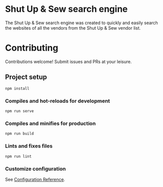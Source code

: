 # Shut Up & Sew search engine
The Shut Up & Sew search engine was created to quickly and easily search the websites of all the vendors from the Shut Up & Sew vendor list.

# Contributing
Contributions welcome! Submit issues and PRs at your leisure.


## Project setup
```
npm install
```

### Compiles and hot-reloads for development
```
npm run serve
```

### Compiles and minifies for production
```
npm run build
```

### Lints and fixes files
```
npm run lint
```

### Customize configuration
See [Configuration Reference](https://cli.vuejs.org/config/).
